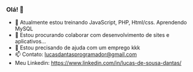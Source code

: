 ### Olá! 👋
- 🌱 Atualmente estou treinando JavaScript, PHP, Html/css. Aprendendo MySQL
- 👯 Estou procurando colaborar com desenvolvimento de sites e aplicativos...
- 🤔 Estou precisando de ajuda com um emprego kkk
- 📫 Contato: lucasdantasprogramador@gmail.com
- Meu Linkedin: https://www.linkedin.com/in/lucas-de-sousa-dantas/
